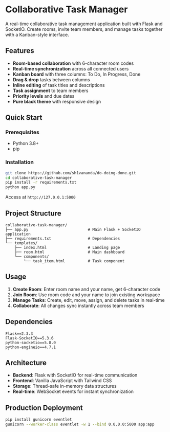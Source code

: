 # Collaborative Task Manager

A real-time collaborative task management application built with Flask and SocketIO. Create rooms, invite team members, and manage tasks together with a Kanban-style interface.

## Features

- **Room-based collaboration** with 6-character room codes
- **Real-time synchronization** across all connected users
- **Kanban board** with three columns: To Do, In Progress, Done
- **Drag & drop** tasks between columns
- **Inline editing** of task titles and descriptions
- **Task assignment** to team members
- **Priority levels** and due dates
- **Pure black theme** with responsive design

## Quick Start

### Prerequisites
- Python 3.8+
- pip

### Installation

```bash
git clone https://github.com/sh1vananda/do-doing-done.git
cd collaborative-task-manager
pip install -r requirements.txt
python app.py
```

Access at `http://127.0.0.1:5000`

## Project Structure

```
collaborative-task-manager/
├── app.py                          # Main Flask + SocketIO application
├── requirements.txt                # Dependencies
└── templates/
    ├── index.html                  # Landing page
    ├── room.html                   # Main dashboard
    └── components/
        └── task_item.html          # Task component
```

## Usage

1. **Create Room**: Enter room name and your name, get 6-character code
2. **Join Room**: Use room code and your name to join existing workspace
3. **Manage Tasks**: Create, edit, move, assign, and delete tasks in real-time
4. **Collaborate**: All changes sync instantly across team members

## Dependencies

```
Flask==2.3.3
Flask-SocketIO==5.3.6
python-socketio==5.8.0
python-engineio==4.7.1
```

## Architecture

- **Backend**: Flask with SocketIO for real-time communication
- **Frontend**: Vanilla JavaScript with Tailwind CSS
- **Storage**: Thread-safe in-memory data structures
- **Real-time**: WebSocket events for instant synchronization

## Production Deployment

```bash
pip install gunicorn eventlet
gunicorn --worker-class eventlet -w 1 --bind 0.0.0.0:5000 app:app
```
